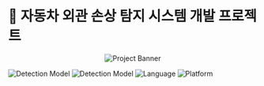 # 🚗 자동차 외관 손상 탐지 시스템 개발 프로젝트
 
<p align="center">
  <img src="https://i.imgur.com/yourimage.png" alt="Project Banner" />
</p>

![Detection Model](https://img.shields.io/badge/Detection-EfficientDet%20D0-blue)
![Detection Model](https://img.shields.io/badge/Classification-SSD%20MobileNet%20V2-green)
![Language](https://img.shields.io/badge/Language-Python-yellow)
![Platform](https://img.shields.io/badge/Platform-TensorFlow%202.x-orange)
